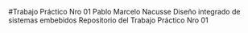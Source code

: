 #Trabajo Práctico Nro 01
Pablo Marcelo Nacusse
Diseño integrado de sistemas embebidos
Repositorio del Trabajo Práctico Nro 01